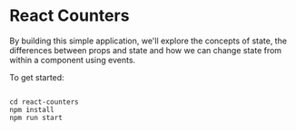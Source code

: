 # React Counters

By building this simple application, we'll explore the concepts of state, the differences between props and state and how we can change state from within a component using events.

To get started:

```

cd react-counters
npm install
npm run start
```
